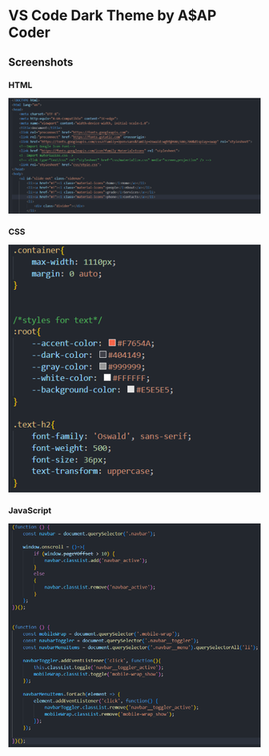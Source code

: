 # VS Code Dark Theme by A$AP Coder

## Screenshots

### HTML

![HTML screenshot](https://raw.githubusercontent.com/asapcoder12/vscode-dark-theme/main/dark-html.png)

### CSS

![Sass screenshot](https://raw.githubusercontent.com/asapcoder12/vscode-dark-theme/main/dark-css.png)

### JavaScript

![JavaScript screenshot](https://raw.githubusercontent.com/asapcoder12/vscode-dark-theme/main/dark-js.png)